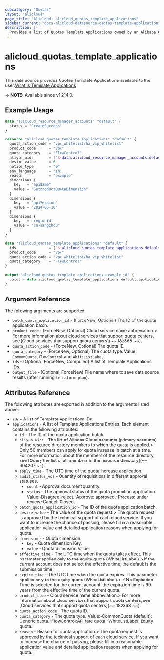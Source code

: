 ```yaml
---
subcategory: "Quotas"
layout: "alicloud"
page_title: "Alicloud: alicloud_quotas_template_applications"
sidebar_current: "docs-alicloud-datasource-quotas-template-applications"
description: |-
  Provides a list of Quotas Template Applications owned by an Alibaba Cloud account.
---
```


# alicloud_quotas_template_applications

This data source provides Quotas Template Applications available to the user.[What is Template Applications](https://www.alibabacloud.com/help/en/quota-center/developer-reference/api-quotas-2020-05-10-createquotaapplicationsfortemplate)

-> **NOTE:** Available since v1.214.0.

## Example Usage

```terraform
data "alicloud_resource_manager_accounts" "default" {
  status = "CreateSuccess"
}

resource "alicloud_quotas_template_applications" "default" {
  quota_action_code = "vpc_whitelist/ha_vip_whitelist"
  product_code      = "vpc"
  quota_category    = "FlowControl"
  aliyun_uids       = ["${data.alicloud_resource_manager_accounts.default.ids.0}"]
  desire_value      = 6
  notice_type       = "0"
  env_language      = "zh"
  reason            = "example"
  dimensions {
    key   = "apiName"
    value = "GetProductQuotaDimension"
  }
  dimensions {
    key   = "apiVersion"
    value = "2020-05-10"
  }
  dimensions {
    key   = "regionId"
    value = "cn-hangzhou"
  }
}

data "alicloud_quotas_template_applications" "default" {
  ids               = ["${alicloud_quotas_template_applications.default.id}"]
  product_code      = "vpc"
  quota_action_code = "vpc_whitelist/ha_vip_whitelist"
  quota_category    = "FlowControl"
}

output "alicloud_quotas_template_applications_example_id" {
  value = data.alicloud_quotas_template_applications.default.applications.0.id
}
```

## Argument Reference

The following arguments are supported:
* `batch_quota_application_id` - (ForceNew, Optional) The ID of the quota application batch.
* `product_code` - (ForceNew, Optional) Cloud service name abbreviation.> For more information about cloud services that support quota centers, see [Cloud services that support quota centers](~~ 182368 ~~).
* `quota_action_code` - (ForceNew, Optional) The quota ID.
* `quota_category` - (ForceNew, Optional) The quota type. Value: `CommonQuota`, `FlowControl` and `WhiteListLabel`.
* `ids` - (Optional, ForceNew, Computed) A list of Template Applications IDs.
* `output_file` - (Optional, ForceNew) File name where to save data source results (after running `terraform plan`).


## Attributes Reference

The following attributes are exported in addition to the arguments listed above:
* `ids` - A list of Template Applications IDs.
* `applications` - A list of Template Applications Entries. Each element contains the following attributes:
  * `id` - The ID of the quota application batch.
  * `aliyun_uids` - The list of Alibaba Cloud accounts (primary accounts) of the resource directory members to which the quota is applied.> Only 50 members can apply for quota increase in batch at a time. For more information about the members of the resource directory, see [Query the list of all members in the resource directory](~~ 604207 ~~).
  * `apply_time` - The UTC time of the quota increase application.
  * `audit_status_vos` - Quantity of requisitions in different approval statuses.
    * `count` - Approval document quantity.
    * `status` - The approval status of the quota promotion application. Value:-Disagree: reject.-Approve: approved.-Process: under review.-Cancel: Closed.
  * `batch_quota_application_id` - The ID of the quota application batch.
  * `desire_value` - The value of the quota request.> The quota request is approved by the technical support of each cloud service. If you want to increase the chance of passing, please fill in a reasonable application value and detailed application reasons when applying for quota.
  * `dimensions` - Quota dimension.
    * `key` - Quota dimension Key.
    * `value` - Quota dimension Value.
  * `effective_time` - The UTC time when the quota takes effect. This parameter applies only to the equity quota (WhiteListLabel).> If the current account does not select the effective time, the default is the submission time.
  * `expire_time` - The UTC time when the quota expires. This parameter applies only to the equity quota (WhiteListLabel).> If No Expiration Time is selected for the current account, the expiration time is 99 years from the effective time of the current quota.
  * `product_code` - Cloud service name abbreviation.> For more information about cloud services that support quota centers, see [Cloud services that support quota centers](~~ 182368 ~~).
  * `quota_action_code` - The quota ID.
  * `quota_category` - The quota type. Value:-CommonQuota (default): Generic quota.-FlowControl:API rate quota.-WhiteListLabel: Equity quota.
  * `reason` - Reason for quota application.> The quota request is approved by the technical support of each cloud service. If you want to increase the chance of passing, please fill in a reasonable application value and detailed application reasons when applying for quota.
